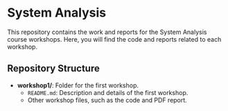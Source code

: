 # System Analysis

This repository contains the work and reports for the System Analysis course workshops. Here, you will find the code and reports related to each workshop.

## Repository Structure

- **workshop1/**: Folder for the first workshop.
  - `README.md`: Description and details of the first workshop.
  - Other workshop files, such as the code and PDF report.
